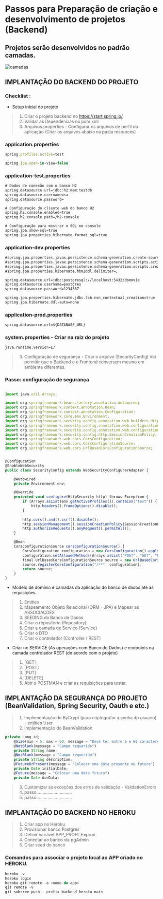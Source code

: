 # Passos para Preparação de criação e desenvolvimento de projetos (Backend)

## Projetos serão desenvolvidos no padrão camadas. 

![camadas](https://github.com/FrankDestro/Project-preparation/blob/main/PADRAO%20CAMADAS.png)

## IMPLANTAÇÃO DO BACKEND DO PROJETO 
### Checklist :

* Setup inicial do projeto
> 1. Criar o projeto backend no https://start.spring.io/ 
> 1. Validar as Dependências no pom.xml 
> 2. Arquivos.properties - Configurar os arquivos de perfil da aplicação (Criar os arquivos abaixo na pasta resources)

### application.properties

```js
spring.profiles.active=test

spring.jpa.open-in-view=false
```

### application-test.properties

```html
# Dados de conexão com o banco H2
spring.datasource.url=jdbc:h2:mem:testdb
spring.datasource.username=sa
spring.datasource.password=

# Configuração do cliente web do banco H2
spring.h2.console.enabled=true
spring.h2.console.path=/h2-console

# Configuração para mostrar o SQL no console
spring.jpa.show-sql=true
spring.jpa.properties.hibernate.format_sql=true
```

### application-dev.properties

```html
#spring.jpa.properties.javax.persistence.schema-generation.create-source=metadata
#spring.jpa.properties.javax.persistence.schema-generation.scripts.action=create
#spring.jpa.properties.javax.persistence.schema-generation.scripts.create-target=create.sql
#spring.jpa.properties.hibernate.hbm2ddl.delimiter=;

spring.datasource.url=jdbc:postgresql://localhost:5432/dsmovie
spring.datasource.username=postgres
spring.datasource.password=1234567

spring.jpa.properties.hibernate.jdbc.lob.non_contextual_creation=true
spring.jpa.hibernate.ddl-auto=none
```

### application-prod.properties

```html
spring.datasource.url=${DATABASE_URL}
```

### system.properties - Criar na raiz do projeto 

```html
java.runtime.version=17
```

> 3. Configuração de segurança - Criar o arquivo  (SecurityConfig) Vai permitir que o Backend e o Frontend conversem mesmo em ambiente diferentes. 

### Passo: configuração de segurança

```js

import java.util.Arrays;

import org.springframework.beans.factory.annotation.Autowired;
import org.springframework.context.annotation.Bean;
import org.springframework.context.annotation.Configuration;
import org.springframework.core.env.Environment;
import org.springframework.security.config.annotation.web.builders.HttpSecurity;
import org.springframework.security.config.annotation.web.configuration.EnableWebSecurity;
import org.springframework.security.config.annotation.web.configuration.WebSecurityConfigurerAdapter;
import org.springframework.security.config.http.SessionCreationPolicy;
import org.springframework.web.cors.CorsConfiguration;
import org.springframework.web.cors.CorsConfigurationSource;
import org.springframework.web.cors.UrlBasedCorsConfigurationSource;


@Configuration
@EnableWebSecurity
public class SecurityConfig extends WebSecurityConfigurerAdapter {

	@Autowired
	private Environment env;

	@Override
	protected void configure(HttpSecurity http) throws Exception {
		if (Arrays.asList(env.getActiveProfiles()).contains("test")) {
			http.headers().frameOptions().disable();
		}
		
		http.cors().and().csrf().disable();
		http.sessionManagement().sessionCreationPolicy(SessionCreationPolicy.STATELESS);
		http.authorizeRequests().anyRequest().permitAll();
	}

	@Bean
	CorsConfigurationSource corsConfigurationSource() {
		CorsConfiguration configuration = new CorsConfiguration().applyPermitDefaultValues();
		configuration.setAllowedMethods(Arrays.asList("POST", "GET", "PUT", "DELETE", "OPTIONS"));
		final UrlBasedCorsConfigurationSource source = new UrlBasedCorsConfigurationSource();
		source.registerCorsConfiguration("/**", configuration);
		return source;
	}
}
```

* Modelo de domínio e camadas da aplicação do banco de dados até as requisições. 
> 1. Entities 
> 2. Mapeamento Objeto Relacional (ORM - JPA) e Mapear as ASSOCIAÇÕES 
> 3. SEEDING do Banco de Dados
> 4. Criar o repositorio (Repository)
> 5. Criar a camada de Serviço (Service)
> 6. Criar o DTO
> 7. Criar o controlador (Controller / REST)

* Criar no SERVICE (As operações com Banco de Dados) e endpoints na camada controlador REST (de acordo com o projeto)
> 1. [GET]
> 2. [POST]
> 3. [PUT]
> 4. [DELETE] 
> 5. Abir o POSTMAN e criar as requisições para testar. 


## IMPLANTAÇÃO DA SEGURANÇA DO PROJETO (BeanValidation, Spring Security, Oauth e etc.)
> 1. Implementação do ByCrypt (para criptografar a senha do usuario) - entities User
> 2. Implementação do BeanValidation
```js
private Long id;
	@Size(min = 5, max = 60, message = "Deve ter entre 5 e 60 caracteres")
	@NotBlank(message = "Campo requerido")
	private String name;
	@NotBlank(message = "Campo requerido")
	private String description;
	@FutureOrPresent(message = "Colocar uma data presente ou futura")
	private Date initialDate;
	@Future(message = "Colocar uma data futura")
	private Date dueData;
```
> 3. Customizar as exceções dos erros de validação - ValidationErrors
> 4. passo.............................
> 5. passo.............................

## IMPLANTAÇÃO DO BACKEND NO HEROKU 
> 1. Criar app no Heroku
> 2. Provisionar banco Postgres
> 3. Definir variável APP_PROFILE=prod
> 4. Conectar ao banco via pgAdmin
> 5. Criar seed do banco

### Comandos para associar o projeto local ao APP criado no HEROKU. 
```js
heroku -v
heroku login
heroku git:remote -a <nome-do-app>
git remote -v
git subtree push --prefix backend heroku main
```

